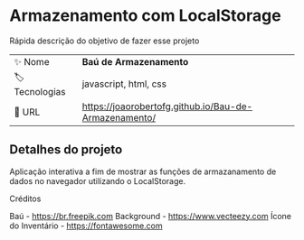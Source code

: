 # Armazenamento com LocalStorage

Rápida descrição do objetivo de fazer esse projeto

|  |     |
| -------------  | --- |
| :sparkles: Nome        | **Baú de Armazenamento**
| :label: Tecnologias | javascript, html, css
| :rocket: URL         | https://joaorobertofg.github.io/Bau-de-Armazenamento/

## Detalhes do projeto

Aplicação interativa a fim de mostrar as funções de armazanamento de dados no navegador utilizando o LocalStorage.


Créditos

Baú - https://br.freepik.com
Background - https://www.vecteezy.com
Ícone do Inventário - https://fontawesome.com

